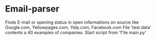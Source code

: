# Email-parser
Finds E-mail or opening status in open infarmations on source like  Google.com, Yellowpages.com, Yelp.com, Facebook.com
File 'test.data' contents a 40 examples of companies.
Start script from 'f'ile main.py'
